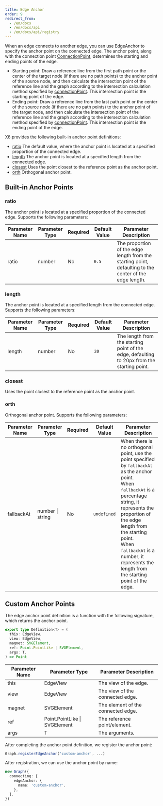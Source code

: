 ```yaml
---
title: Edge Anchor
order: 9
redirect_from:
  - /en/docs
  - /en/docs/api
  - /en/docs/api/registry
---
```


When an edge connects to another edge, you can use EdgeAnchor to specify the anchor point on the connected edge. The anchor point, along with the connection point [ConnectionPoint](/api/registry/connection-point), determines the starting and ending points of the edge.

-  Starting point: Draw a reference line from the first path point or the center of the target node (if there are no path points) to the anchor point of the source node, and then calculate the intersection point of the reference line and the graph according to the intersection calculation method specified by [connectionPoint](/api/registry/connection-point). This intersection point is the starting point of the edge.
-  Ending point: Draw a reference line from the last path point or the center of the source node (if there are no path points) to the anchor point of the target node, and then calculate the intersection point of the reference line and the graph according to the intersection calculation method specified by [connectionPoint](/api/registry/connection-point). This intersection point is the ending point of the edge.

X6 provides the following built-in anchor point definitions:

-  [ratio](#ratio) The default value, where the anchor point is located at a specified proportion of the connected edge.
-  [length](#length) The anchor point is located at a specified length from the connected edge.
-  [closest](#closest) Uses the point closest to the reference point as the anchor point.
-  [orth](#orth) Orthogonal anchor point.

<code id="edge-anchor-playground" src="@/src/api/edge-anchor/playground/index.tsx"></code>

## Built-in Anchor Points

### ratio

The anchor point is located at a specified proportion of the connected edge. Supports the following parameters:

| Parameter Name | Parameter Type | Required | Default Value | Parameter Description |
|---------------|----------------|---------|--------------|-----------------------|
| ratio        | number         |   No    | `0.5`        | The proportion of the edge length from the starting point, defaulting to the center of the edge length. |

### length

The anchor point is located at a specified length from the connected edge. Supports the following parameters:

| Parameter Name | Parameter Type | Required | Default Value | Parameter Description |
|---------------|----------------|---------|--------------|-----------------------|
| length        | number         |   No    | `20`         | The length from the starting point of the edge, defaulting to 20px from the starting point. |

### closest

Uses the point closest to the reference point as the anchor point.

### orth

Orthogonal anchor point. Supports the following parameters:

| Parameter Name | Parameter Type | Required | Default Value | Parameter Description |
|---------------|----------------|---------|--------------|-----------------------|
| fallbackAt    | number \| string |   No    | `undefined`  | When there is no orthogonal point, use the point specified by `fallbackAt` as the anchor point.<br>When `fallbackAt` is a percentage string, it represents the proportion of the edge length from the starting point.<br>When `fallbackAt` is a number, it represents the length from the starting point of the edge. |

## Custom Anchor Points

The edge anchor point definition is a function with the following signature, which returns the anchor point.

```ts
export type Definition<T> = (
  this: EdgeView,
  view: EdgeView,
  magnet: SVGElement,
  ref: Point.PointLike | SVGElement,
  args: T,
) => Point
```

| Parameter Name | Parameter Type                      | Parameter Description |
|---------------|---------------------------------------|-----------------------|
| this          | EdgeView                              | The view of the edge.    |
| view          | EdgeView                              | The view of the connected edge. |
| magnet        | SVGElement                            | The element of the connected edge. |
| ref          | Point.PointLike \| SVGElement          | The reference point/element. |
| args          | T                                      | The arguments.          |

After completing the anchor point definition, we register the anchor point:

```ts
Graph.registerEdgeAnchor('custom-anchor', ...)
```

After registration, we can use the anchor point by name:

```ts
new Graph({
  connecting: {
    edgeAnchor: {
      name: 'custom-anchor',
    },
  },
})
```
